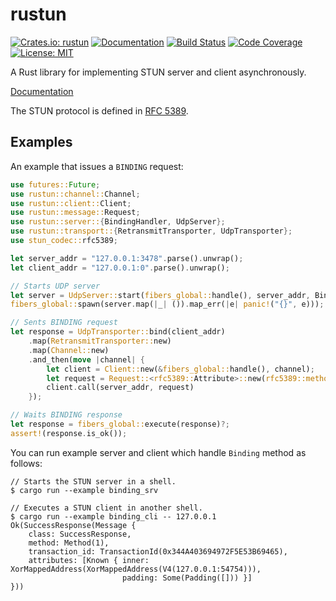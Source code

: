 rustun
======

[![Crates.io: rustun](http://meritbadge.herokuapp.com/rustun)](https://crates.io/crates/rustun)
[![Documentation](https://docs.rs/rustun/badge.svg)](https://docs.rs/rustun)
[![Build Status](https://travis-ci.org/sile/rustun.svg?branch=master)](https://travis-ci.org/sile/rustun)
[![Code Coverage](https://codecov.io/gh/sile/rustun/branch/master/graph/badge.svg)](https://codecov.io/gh/sile/rustun/branch/master)
[![License: MIT](https://img.shields.io/badge/license-MIT-blue.svg)](LICENSE)

A Rust library for implementing STUN server and client asynchronously.

[Documentation](https://docs.rs/rustun)

The STUN protocol is defined in [RFC 5389](https://tools.ietf.org/html/rfc5389).

Examples
--------

An example that issues a `BINDING` request:

```rust
use futures::Future;
use rustun::channel::Channel;
use rustun::client::Client;
use rustun::message::Request;
use rustun::server::{BindingHandler, UdpServer};
use rustun::transport::{RetransmitTransporter, UdpTransporter};
use stun_codec::rfc5389;

let server_addr = "127.0.0.1:3478".parse().unwrap();
let client_addr = "127.0.0.1:0".parse().unwrap();

// Starts UDP server
let server = UdpServer::start(fibers_global::handle(), server_addr, BindingHandler);
fibers_global::spawn(server.map(|_| ()).map_err(|e| panic!("{}", e)));

// Sents BINDING request
let response = UdpTransporter::bind(client_addr)
    .map(RetransmitTransporter::new)
    .map(Channel::new)
    .and_then(move |channel| {
        let client = Client::new(&fibers_global::handle(), channel);
        let request = Request::<rfc5389::Attribute>::new(rfc5389::methods::BINDING);
        client.call(server_addr, request)
    });

// Waits BINDING response
let response = fibers_global::execute(response)?;
assert!(response.is_ok());
```

You can run example server and client which handle `Binding` method as follows:

```console
// Starts the STUN server in a shell.
$ cargo run --example binding_srv

// Executes a STUN client in another shell.
$ cargo run --example binding_cli -- 127.0.0.1
Ok(SuccessResponse(Message {
    class: SuccessResponse,
    method: Method(1),
    transaction_id: TransactionId(0x344A403694972F5E53B69465),
    attributes: [Known { inner: XorMappedAddress(XorMappedAddress(V4(127.0.0.1:54754))),
                         padding: Some(Padding([])) }]
}))
```
